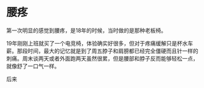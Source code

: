 # 腰疼
第一次明显的感觉到腰疼，是18年的时候，当时做的是那种老板椅。

19年刚刚上班就买了一个电竞椅，体验确实好很多，但对于疼痛缓解只是杯水车薪。那段时间，最大的记忆就是到了周五脖子和肩膀都已经完全僵硬而且针一样的刺痛。周末谈两天或者外面跑两天虽然很累，但是腰部和脖子反而能够轻松一点，就像舒了一口气一样。

后来
